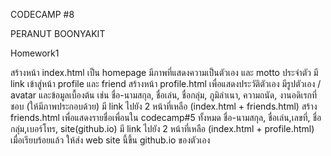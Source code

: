 CODECAMP #8

PERANUT BOONYAKIT

Homework1

สร้างหน้า index.html เป็น homepage
มีภาพที่แสดงความเป็นตัวเอง และ motto ประจำตัว
มี link เข้าสู่หน้า profile และ friend
สร้างหน้า profile.html เพื่อแสดงประวัติตัวเอง
มีรูปตัวเอง / avatar และข้อมูลเบื้องต้น เช่น
ชื่อ-นามสกุล,​ ชื่อเล่น, ชื่อกลุ่ม,​ ภูมิลำเนา,
ความถนัด, งานอดิเรกที่ชอบ (ให้มีภาพประกอบด้วย)
มี link ไปยัง 2 หน้าที่เหลือ (index.html + friends.html)
สร้าง friends.html เพื่อแสดงรายชื่อเพื่อนใน codecamp#5 ทั้งหมด
ชื่อ-นามสกุล,​ ชื่อเล่น,เลขที่, ชื่อกลุ่ม,​ เบอร์โทร, site(github.io)
มี link ไปยัง 2 หน้าที่เหลือ (index.html + profile.html)
เมื่อเรียบร้อยแล้ว ให้ส่ง web site นี้ขึ้น github.io ของตัวเอง